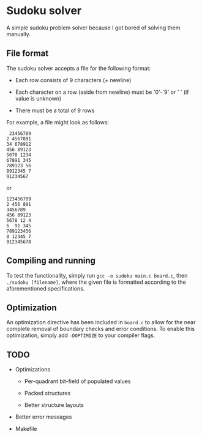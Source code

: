 # Sudoku solver
A simple sudoku problem solver because I got bored of solving them manually.

## File format
The sudoku solver accepts a file for the following format:
* Each row consists of 9 characters (+ newline)

* Each character on a row (aside from newline) must be '0'-'9' or ' ' (if value is unknown)

* There must be a total of 9 rows

For example, a file might look as follows:
```
 23456789
2 4567891
34 678912
456 89123
5678 1234
67891 345
789123 56
8912345 7
91234567 
```

or

```
123456789
2 456 891
3456789  
456 89123
5678 12 4
6  91 345
789123456
8 12345 7
912345678
```


## Compiling and running
To test the functionality, simply run `gcc -o sudoku main.c board.c`, then
`./sudoku [filename]`, where the given file is formatted according to the
aforementioned specifications.

## Optimization
An optimization directive has been included in `board.c` to allow for the near
complete removal of boundary checks and error conditions. To enable this
optimization, simply add `-DOPTIMIZE` to your compiler flags.

## TODO

* Optimizations

  * Per-quadrant bit-field of populated values

  * Packed structures

  * Better structure layouts

* Better error messages

* Makefile
